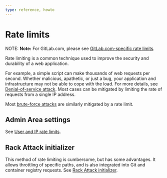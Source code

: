 ```yaml
---
type: reference, howto
---
```


# Rate limits

NOTE: **Note:**
For GitLab.com, please see
[GitLab.com-specific rate limits](../user/gitlab_com/index.md#gitlabcom-specific-rate-limits).

Rate limiting is a common technique used to improve the security and durability
of a web application.

For example, a simple script can make thousands of web requests per second.
Whether malicious, apathetic, or just a bug, your application and infrastructure
may not be able to cope with the load. For more details, see
[Denial-of-service attack](https://en.wikipedia.org/wiki/Denial-of-service_attack).
Most cases can be mitigated by limiting the rate of requests from a single IP address.

Most [brute-force attacks](https://en.wikipedia.org/wiki/Brute-force_attack) are
similarly mitigated by a rate limit.

## Admin Area settings

See
[User and IP rate limits](../user/admin_area/settings/user_and_ip_rate_limits.md).

## Rack Attack initializer

This method of rate limiting is cumbersome, but has some advantages. It allows
throttling of specific paths, and is also integrated into Git and container
registry requests. See [Rack Attack initializer](rack_attack.md).
